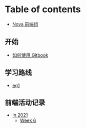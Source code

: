 # Table of contents

- [Nova 前端组](README.md)

## 开始

- [如何使用 Gitbook]()

## 学习路线

- [eg1]()

## 前端活动记录

- [In 2021]()
  - [Week 6](/web-doc/record/Week6.md)
